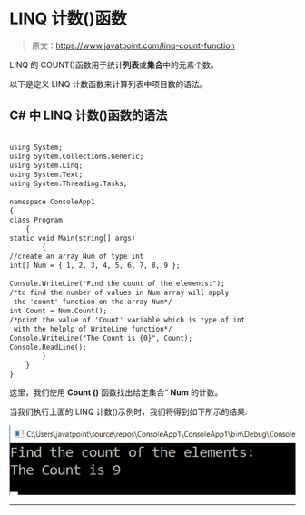 # LINQ 计数()函数

> 原文：<https://www.javatpoint.com/linq-count-function>

LINQ 的 COUNT()函数用于统计**列表**或**集合**中的元素个数。

以下是定义 LINQ 计数函数来计算列表中项目数的语法。

## C# 中 LINQ 计数()函数的语法

```

using System;
using System.Collections.Generic;
using System.Linq;
using System.Text;
using System.Threading.Tasks;

namespace ConsoleApp1
{
class Program
    {
static void Main(string[] args)
        {
//create an array Num of type int
int[] Num = { 1, 2, 3, 4, 5, 6, 7, 8, 9 };

Console.WriteLine("Find the count of the elements:");
/*to find the number of values in Num array will apply
 the 'count' function on the array Num*/
int Count = Num.Count();
/*print the value of 'Count' variable which is type of int
 with the helplp of WriteLine function*/
Console.WriteLine("The Count is {0}", Count);
Console.ReadLine();
        }
    }
}

```

这里，我们使用 **Count ()** 函数找出给定集合“ **Num** 的计数。

当我们执行上面的 LINQ 计数()示例时，我们将得到如下所示的结果:

![LINQ Count() function](img/478060e9bcf5e0a03d533fb931779fa1.png)

* * *